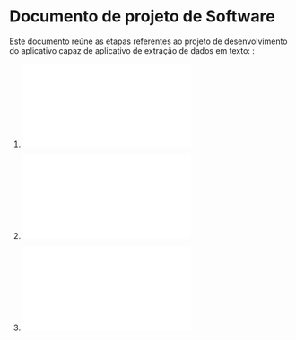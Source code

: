 # Documento de projeto de Software

Este documento reúne as etapas referentes ao projeto de desenvolvimento do aplicativo capaz de aplicativo de extração de dados em texto:
:


1. ![Projeto de Arquitetura](projArquitetura.md)

2. ![Projeto de Dados](projDados.md)

3. ![Projeto de Algorítmos](projAlgoritmos.md)

